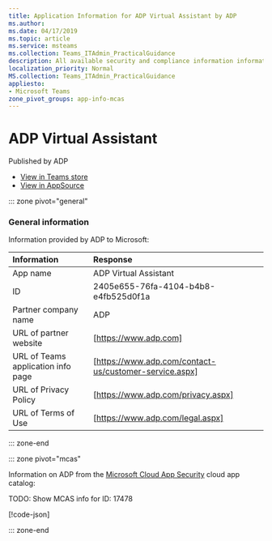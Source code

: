 ```yaml
---
title: Application Information for ADP Virtual Assistant by ADP
ms.author: 
ms.date: 04/17/2019
ms.topic: article
ms.service: msteams
ms.collection: Teams_ITAdmin_PracticalGuidance
description: All available security and compliance information information for ADP Virtual Assistant, its data handling policies, its Microsoft Cloud App Security app catalog information, and security/compliance information in the CSA STAR registry.
localization_priority: Normal
MS.collection: Teams_ITAdmin_PracticalGuidance
appliesto:
- Microsoft Teams
zone_pivot_groups: app-info-mcas
---
```

# ADP Virtual Assistant

Published by ADP
* <a href="https://teams.microsoft.com/l/app/2405e655-76fa-4104-b4b8-e4fb525d0f1a" target="_blank">View in Teams store</a>
* <a href="https://appsource.microsoft.com/en-us/product/office/WA104382012" target="_blank">View in AppSource</a>

::: zone pivot="general"

### General information

Information provided by ADP to Microsoft:

| **Information** | **Response** |
|:----------------|:-------------|
| App name | ADP Virtual Assistant |
| ID | 2405e655-76fa-4104-b4b8-e4fb525d0f1a |
| Partner company name | ADP |
| URL of partner website | [https://www.adp.com] |
| URL of Teams application info page | [https://www.adp.com/contact-us/customer-service.aspx] |
| URL of Privacy Policy | [https://www.adp.com/privacy.aspx] |
| URL of Terms of Use | [https://www.adp.com/legal.aspx] |

::: zone-end


::: zone pivot="mcas"

Information on ADP from the [Microsoft Cloud App Security](https://www.microsoft.com/en-us/enterprise-mobility-security/cloud-app-security) cloud app catalog:

TODO: Show MCAS info for ID: 17478

[!code-json[](./json/17478.json)]

::: zone-end

